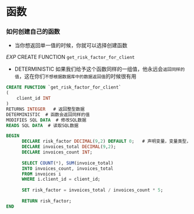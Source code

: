 # 函数

### 如何创建自己的函数
* 当你想返回单一值的时候，你就可以选择创建函数

_EXP_ CREATE FUNCTION `get_risk_factor_for_client` 



* DETERMINISTIC 如果我们给予这个函数同样的一组值，他永远会`返回同样的值`，这在你们`不想根据数据库中的数据返回值`的时候很有用


```sql
CREATE FUNCTION `get_risk_factor_for_client` 
(
	client_id INT
)
RETURNS INTEGER   # 返回整型数据
DETERMINISTIC  # 函数会返回同样的值 
MODIFIES SQL DATA  # 修改SQL数据
READS SQL DATA  # 读取SQL数据

BEGIN
      DECLARE risk_factor DECIMAL(9,2) DEFAULT 0;   # 声明变量，变量类型，初始值
      DECLARE invoices_total DECIMAL(9,2);
      DECLARE invoices_count INT;
      
      SELECT COUNT(*), SUM(invoice_total)
      INTO invoices_count, invoices_total
      FROM invoices i
      WHERE i.client_id = client_id;
      
      SET risk_factor = invoices_total / invoices_count * 5;
	
	  RETURN risk_factor;
END
```

